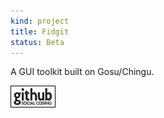 ```yaml
---
kind: project
title: Fidgit
status: Beta
---
```


A GUI toolkit built on Gosu/Chingu.

[![Github project](/images/github.png)](https://github.com/Spooner/fidgit)